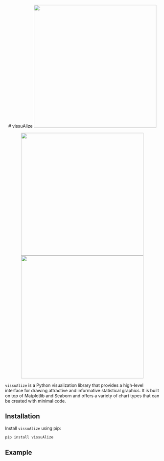 <p align="center">
  # vissuAlize 
  <img src="https://github.com/hocuf/vissuAlize/assets/92105996/d1c0eb1f-a3b3-47c4-ba2d-e6595002aff2" width="400" />
</p>



<p align="center">
  <img src="https://github.com/hocuf/vissuAlize/assets/92105996/86e099c8-d531-4cf0-ab54-d3c9078cb1a0" width="400" />
  <img src="https://github.com/hocuf/vissuAlize/assets/92105996/58dc5561-818d-4887-9d79-684735753d48" width="400" /> 
</p>






`vissuAlize` is a Python visualization library that provides a high-level interface for drawing attractive and informative statistical graphics. It is built on top of Matplotlib and Seaborn and offers a variety of chart types that can be created with minimal code.

## Installation

Install `vissuAlize` using pip:

```sh
pip install vissuAlize
```

## Example
